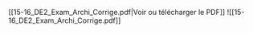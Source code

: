 ﻿[[15-16_DE2_Exam_Archi_Corrige.pdf|Voir ou télécharger le PDF]]
![[15-16_DE2_Exam_Archi_Corrige.pdf]]
